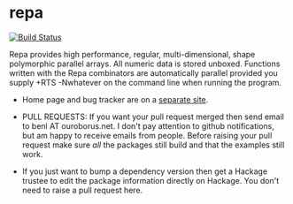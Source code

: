 repa
====

[![Build Status](https://travis-ci.org/DDCSF/repa.svg?branch=master)](https://travis-ci.org/DDCSF/repa)

Repa provides high performance, regular, multi-dimensional, shape polymorphic parallel arrays. 
All numeric data is stored unboxed. Functions written with the Repa combinators are automatically
parallel provided you supply +RTS -Nwhatever on the command line when running the program.

* Home page and bug tracker are on a [separate site](http://repa.ouroborus.net/).

* PULL REQUESTS: If you want your pull request merged then send email to benl AT ouroborus.net. I don't pay attention to github notifications, but am happy to receive emails from people. Before raising your pull request make sure *all* the packages still build and that the examples still work.

* If you just want to bump a dependency version then get a Hackage trustee to edit the package information directly on Hackage. You don't need to raise a pull request here.
